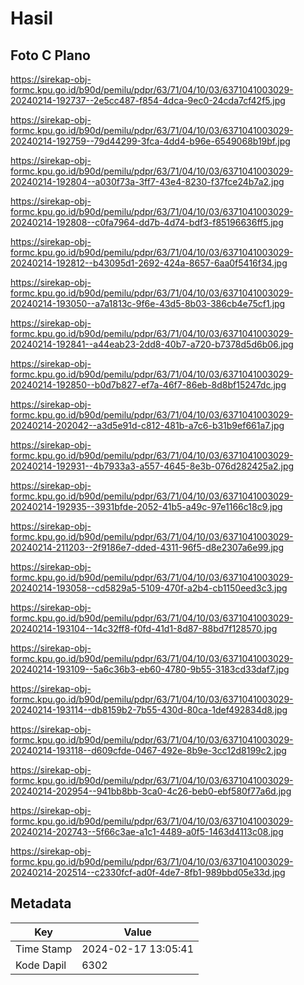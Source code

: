 # Hasil

## Foto C Plano

https://sirekap-obj-formc.kpu.go.id/b90d/pemilu/pdpr/63/71/04/10/03/6371041003029-20240214-192737--2e5cc487-f854-4dca-9ec0-24cda7cf42f5.jpg

https://sirekap-obj-formc.kpu.go.id/b90d/pemilu/pdpr/63/71/04/10/03/6371041003029-20240214-192759--79d44299-3fca-4dd4-b96e-6549068b19bf.jpg

https://sirekap-obj-formc.kpu.go.id/b90d/pemilu/pdpr/63/71/04/10/03/6371041003029-20240214-192804--a030f73a-3ff7-43e4-8230-f37fce24b7a2.jpg

https://sirekap-obj-formc.kpu.go.id/b90d/pemilu/pdpr/63/71/04/10/03/6371041003029-20240214-192808--c0fa7964-dd7b-4d74-bdf3-f85196636ff5.jpg

https://sirekap-obj-formc.kpu.go.id/b90d/pemilu/pdpr/63/71/04/10/03/6371041003029-20240214-192812--b43095d1-2692-424a-8657-6aa0f5416f34.jpg

https://sirekap-obj-formc.kpu.go.id/b90d/pemilu/pdpr/63/71/04/10/03/6371041003029-20240214-193050--a7a1813c-9f6e-43d5-8b03-386cb4e75cf1.jpg

https://sirekap-obj-formc.kpu.go.id/b90d/pemilu/pdpr/63/71/04/10/03/6371041003029-20240214-192841--a44eab23-2dd8-40b7-a720-b7378d5d6b06.jpg

https://sirekap-obj-formc.kpu.go.id/b90d/pemilu/pdpr/63/71/04/10/03/6371041003029-20240214-192850--b0d7b827-ef7a-46f7-86eb-8d8bf15247dc.jpg

https://sirekap-obj-formc.kpu.go.id/b90d/pemilu/pdpr/63/71/04/10/03/6371041003029-20240214-202042--a3d5e91d-c812-481b-a7c6-b31b9ef661a7.jpg

https://sirekap-obj-formc.kpu.go.id/b90d/pemilu/pdpr/63/71/04/10/03/6371041003029-20240214-192931--4b7933a3-a557-4645-8e3b-076d282425a2.jpg

https://sirekap-obj-formc.kpu.go.id/b90d/pemilu/pdpr/63/71/04/10/03/6371041003029-20240214-192935--3931bfde-2052-41b5-a49c-97e1166c18c9.jpg

https://sirekap-obj-formc.kpu.go.id/b90d/pemilu/pdpr/63/71/04/10/03/6371041003029-20240214-211203--2f9186e7-dded-4311-96f5-d8e2307a6e99.jpg

https://sirekap-obj-formc.kpu.go.id/b90d/pemilu/pdpr/63/71/04/10/03/6371041003029-20240214-193058--cd5829a5-5109-470f-a2b4-cb1150eed3c3.jpg

https://sirekap-obj-formc.kpu.go.id/b90d/pemilu/pdpr/63/71/04/10/03/6371041003029-20240214-193104--14c32ff8-f0fd-41d1-8d87-88bd7f128570.jpg

https://sirekap-obj-formc.kpu.go.id/b90d/pemilu/pdpr/63/71/04/10/03/6371041003029-20240214-193109--5a6c36b3-eb60-4780-9b55-3183cd33daf7.jpg

https://sirekap-obj-formc.kpu.go.id/b90d/pemilu/pdpr/63/71/04/10/03/6371041003029-20240214-193114--db8159b2-7b55-430d-80ca-1def492834d8.jpg

https://sirekap-obj-formc.kpu.go.id/b90d/pemilu/pdpr/63/71/04/10/03/6371041003029-20240214-193118--d609cfde-0467-492e-8b9e-3cc12d8199c2.jpg

https://sirekap-obj-formc.kpu.go.id/b90d/pemilu/pdpr/63/71/04/10/03/6371041003029-20240214-202954--941bb8bb-3ca0-4c26-beb0-ebf580f77a6d.jpg

https://sirekap-obj-formc.kpu.go.id/b90d/pemilu/pdpr/63/71/04/10/03/6371041003029-20240214-202743--5f66c3ae-a1c1-4489-a0f5-1463d4113c08.jpg

https://sirekap-obj-formc.kpu.go.id/b90d/pemilu/pdpr/63/71/04/10/03/6371041003029-20240214-202514--c2330fcf-ad0f-4de7-8fb1-989bbd05e33d.jpg


## Metadata

| Key        | Value               |
| ---------- | ------------------- |
| Time Stamp | 2024-02-17 13:05:41 |
| Kode Dapil | 6302                |



